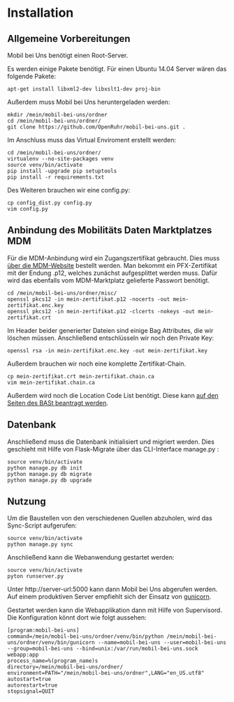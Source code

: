 # Installation

## Allgemeine Vorbereitungen

Mobil bei Uns benötigt einen Root-Server.

Es werden einige Pakete benötigt. Für einen Ubuntu 14.04 Server wären das folgende Pakete:

```
apt-get install libxml2-dev libxslt1-dev proj-bin
```

Außerdem muss Mobil bei Uns heruntergeladen werden:

```
mkdir /mein/mobil-bei-uns/ordner
cd /mein/mobil-bei-uns/ordner/
git clone https://github.com/OpenRuhr/mobil-bei-uns.git .
```

Im Anschluss muss das Virtual Enviroment erstellt werden:

```
cd /mein/mobil-bei-uns/ordner/
virtualenv --no-site-packages venv
source venv/bin/activate
pip install -upgrade pip setuptools
pip install -r requirements.txt
```

Des Weiteren brauchen wir eine config.py:

```
cp config_dist.py config.py
vim config.py
```

## Anbindung des Mobilitäts Daten Marktplatzes MDM

Für die MDM-Anbindung wird ein Zugangszertifikat gebraucht. Dies muss [über die MDM-Website](http://service.mdm-portal.de/mdm-portal-application/) bestellt werden. Man bekommt ein PFX-Zertifikat mit der Endung .p12, welches zunächst aufgesplittet werden muss. Dafür wird das ebenfalls vom MDM-Marktplatz gelieferte Passwort benötigt.

```
cd /mein/mobil-bei-uns/ordner/misc/
openssl pkcs12 -in mein-zertifikat.p12 -nocerts -out mein-zertifikat.enc.key
openssl pkcs12 -in mein-zertifikat.p12 -clcerts -nokeys -out mein-zertifikat.crt
```

Im Header beider generierter Dateien sind einige Bag Attributes, die wir löschen müssen. Anschließend entschlüsseln wir noch den Private Key:

```
openssl rsa -in mein-zertifikat.enc.key -out mein-zertifikat.key
```

Außerdem brauchen wir noch eine komplette Zertifikat-Chain.

```
cp mein-zertifikat.crt mein-zertifikat.chain.ca
vim mein-zertifikat.chain.ca
```

Außerdem wird noch die Location Code List benötigt. Diese kann [auf den Seiten des BASt beantragt werden](http://www.bast.de/DE/Verkehrstechnik/Fachthemen/v2-LCL/location-code-list-nutzungsbedingungen.html).


## Datenbank

Anschließend muss die Datenbank initialisiert und migriert werden. Dies geschieht mit Hilfe von Flask-Migrate über das CLI-Interface manage.py :

```
source venv/bin/activate
python manage.py db init
python manage.py db migrate
python manage.py db upgrade
```

## Nutzung

Um die Baustellen von den verschiedenen Quellen abzuholen, wird das Sync-Script aufgerufen:

```
source venv/bin/activate
python manage.py sync
```

Anschließend kann die Webanwendung gestartet werden:

```
source venv/bin/activate
pyton runserver.py
```

Unter http://server-url:5000 kann dann Mobil bei Uns abgerufen werden. Auf einem produktiven Server empfiehlt sich der Einsatz von [gunicorn](http://gunicorn.org/).

Gestartet werden kann die Webapplikation dann mit Hilfe von Supervisord. Die Konfiguration könnt dort wie folgt aussehen:

```
[program:mobil-bei-uns]
command=/mein/mobil-bei-uns/ordner/venv/bin/python /mein/mobil-bei-uns/ordner/venv/bin/gunicorn --name=mobil-bei-uns --user=mobil-bei-uns --group=mobil-bei-uns --bind=unix:/var/run/mobil-bei-uns.sock webapp:app
process_name=%(program_name)s
directory=/mein/mobil-bei-uns/ordner/
environment=PATH="/mein/mobil-bei-uns/ordner",LANG="en_US.utf8"
autostart=true
autorestart=true
stopsignal=QUIT
```